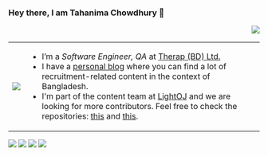 ### Hey there, I am Tahanima Chowdhury 👋 <p align = "right"><img src ="https://gpvc.arturio.dev/Tahanima"></p>

<table>
  <tr>
    <td><img src="https://user-images.githubusercontent.com/6233068/125982926-d15a08c8-b8cc-453a-aea0-6806118f4ad9.gif"></td>
    <td><ul><li>I’m a <i>Software Engineer, QA</i> at <a href="https://therapbd.com/">Therap (BD) Ltd.</a></li><li>I have a <a href="https://tahanima.github.io/">personal blog</a> where you can find a lot of recruitment-related content in the context of Bangladesh.</li><li>I'm part of the content team at <a href="https://github.com/lightoj-dev">LightOJ</a> and we are looking for more contributors. Feel free to check the repositories: <a href="https://github.com/lightoj-dev/problem-tutorials">this</a> and <a href="https://github.com/lightoj-dev/problem-templates">this</a>.</li></ul></td>
  </tr>
</table>

<p align = "center">
  
[<img src ="https://img.shields.io/badge/website-%23.svg?&style=for-the-badge&logo=www&logoColor=white%22&color=black">](https://tahanima.github.io/)
[<img src="https://img.shields.io/badge/twitter-%231DA1F2.svg?&style=for-the-badge&logo=twitter&logoColor=white&color=black" />](https://twitter.com/TahanimaC) 
[<img src="https://img.shields.io/badge/linkedin-%2312100E.svg?&style=for-the-badge&logo=linkedin&logoColor=white&color=black" />](https://www.linkedin.com/in/tahanima-chowdhury/)
[<img src="https://img.shields.io/badge/medium-%2312100E.svg?&style=for-the-badge&logo=medium&logoColor=white&color=black" />](https://tahanima.medium.com/)

</p>
